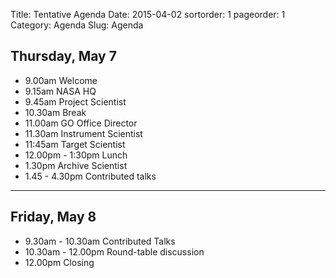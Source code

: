 Title: Tentative Agenda
Date: 2015-04-02
sortorder: 1
pageorder: 1
Category: Agenda
Slug: Agenda

Thursday, May 7
----
* 9.00am Welcome
* 9.15am NASA HQ
* 9.45am Project Scientist
* 10.30am Break
* 11.00am GO Office Director
* 11.30am Instrument Scientist
* 11:45am Target Scientist
* 12.00pm - 1:30pm Lunch
* 1.30pm Archive Scientist
* 1.45 - 4.30pm Contributed talks

---  
  

Friday, May 8
----
* 9.30am - 10.30am Contributed Talks
* 10.30am - 12.00pm Round-table discussion
* 12.00pm Closing


